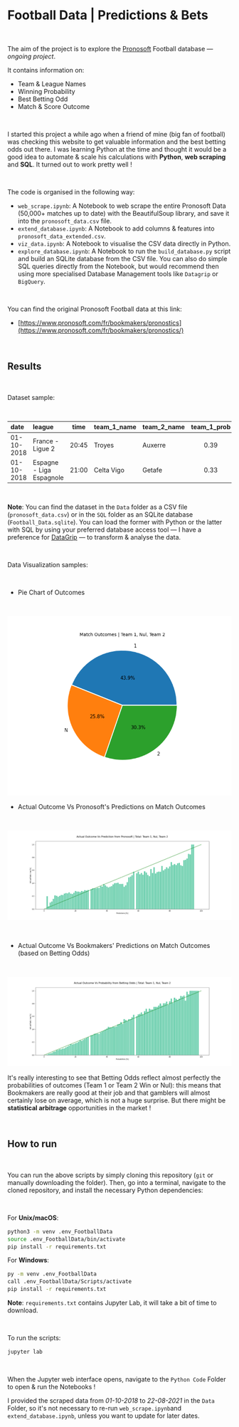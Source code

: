# Football Data | Predictions & Bets

<br>

The aim of the project is to explore the [Pronosoft](https://www.pronosoft.com/fr/bookmakers/pronostics/) Football database — _ongoing project_.

It contains information on:
- Team & League Names
- Winning Probability
- Best Betting Odd
- Match & Score Outcome

<br>

I started this project a while ago when a friend of mine (big fan of football) was checking this website to get valuable information and the best betting odds out there. I was learning Python at the time and thought it would be a good idea to automate & scale his calculations with **Python**, **web scraping** and **SQL**. It turned out to work pretty well ! 

<br>

The code is organised in the following way:
- `web_scrape.ipynb`: A Notebook to web scrape the entire Pronosoft Data (50,000+ matches up to date) with the BeautifulSoup library, and save it into the `pronosoft_data.csv` file.
- `extend_database.ipynb`: A Notebook to add columns & features into `pronosoft_data_extended.csv`.
- `viz_data.ipynb`: A Notebook to visualise the CSV data directly in Python.
- `explore_database.ipynb`: A Notebook to run the `build_database.py` script and build an SQLite database from the CSV file. You can also do simple SQL queries directly from the Notebook, but would recommend then using more specialised Database Management tools like `Datagrip` or `BigQuery`.

<br>

You can find the original Pronosoft Football data at this link:

- [https://www.pronosoft.com/fr/bookmakers/pronostics](https://www.pronosoft.com/fr/bookmakers/pronostics/)

<br>



## Results

<br>

Dataset sample:

<br>

| date          | league                   | time  | team_1_name | team_2_name | team_1_prob | team_1_bet_odds | nul_prob | nul_bet_odds | team_2_prob | team_2_bet_odds | prediction_team_pronosoft | team_1_score | team_2_score |
|:--------------|:-------------------------|:-----:|:------------|:------------|:-----------:|:---------------:|:--------:|:------------:|:-----------:|:---------------:|:-------------------------:|:------------:|:------------:|
| 01-10-2018    | France - Ligue 2         | 20:45 | Troyes      | Auxerre     | 0.39        | 2.75            | 0.18     | 3.1          | 0.43        | 2.8             | None                      | 1            | 0            |
| 01-10-2018    | Espagne - Liga Espagnole | 21:00 | Celta Vigo  | Getafe      | 0.33        | 2.15            | 0.38     | 3.2          | 0.3         | 3.6             | N                         | 1            | 1            |

<br>

**Note**: You can find the dataset in the `Data` folder as a CSV file (`pronosoft_data.csv`) or in the `SQL` folder as an SQLite database (`Football_Data.sqlite`). You can load the former with Python or the latter with SQL by using your preferred database access tool — I have a preference for [DataGrip](https://www.jetbrains.com/datagrip/) — to transform & analyse the data.

<br>

Data Visualization samples:

<br>

- Pie Chart of Outcomes

<br>

![Proportion of Outcomes](https://github.com/paulcourty/FootballData/blob/main/Figures/Proportion%20of%20Outcomes.png)

- Actual Outcome Vs Pronosoft's Predictions on Match Outcomes

<br>

![Actual Outcome Vs Probability Predictions](https://github.com/paulcourty/FootballData/blob/main/Figures/Actual%20Outcome%20Vs%20Percentage%20Predictions.png)

<br>

- Actual Outcome Vs Bookmakers' Predictions on Match Outcomes (based on Betting Odds)

<br>

![Actual Outcome Vs Probabilities from Betting Odds](https://github.com/paulcourty/FootballData/blob/main/Figures/Actual%20Outcome%20Vs%20Percentage%20from%20Betting%20Odds.png)

It's really interesting to see that Betting Odds reflect almost perfectly the probabilities of outcomes (Team 1 or Team 2 Win or Nul): this means that Bookmakers are really good at their job and that gamblers will almost certainly lose on average, which is not a huge surprise. But there might be **statistical arbitrage** opportunities in the market ! 

<br>



## How to run

<br>

You can run the above scripts by simply cloning this repository (`git` or manually downloading the folder). Then, go into a terminal, navigate to the cloned repository, and install the necessary Python dependencies:

<br>

For **Unix/macOS**:

```sh
python3 -m venv .env_FootballData
source .env_FootballData/bin/activate
pip install -r requirements.txt   
```

For **Windows**:

```sh
py -m venv .env_FootballData
call .env_FootballData/Scripts/activate
pip install -r requirements.txt   
```

**Note**: `requirements.txt` contains Jupyter Lab, it will take a bit of time to download.

<br>

To run the scripts:

```sh
jupyter lab
``` 

<br>

When the Jupyter web interface opens, navigate to the `Python Code` Folder to open & run the Notebooks !

I provided the scraped data from _01-10-2018_ to _22-08-2021_ in the `Data` Folder, so it's not necessary to re-run `web_scrape.ipynb`and `extend_database.ipynb`, unless you want to update for later dates.